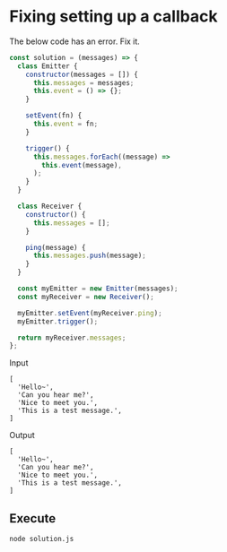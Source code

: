 # Fixing setting up a callback

The below code has an error. Fix it.

```javascript
const solution = (messages) => {
  class Emitter {
    constructor(messages = []) {
      this.messages = messages;
      this.event = () => {};
    }

    setEvent(fn) {
      this.event = fn;
    }

    trigger() {
      this.messages.forEach((message) =>
        this.event(message),
      );
    }
  }

  class Receiver {
    constructor() {
      this.messages = [];
    }

    ping(message) {
      this.messages.push(message);
    }
  }

  const myEmitter = new Emitter(messages);
  const myReceiver = new Receiver();

  myEmitter.setEvent(myReceiver.ping);
  myEmitter.trigger();

  return myReceiver.messages;
};
```

Input

```console
[
  'Hello~',
  'Can you hear me?',
  'Nice to meet you.',
  'This is a test message.',
]
```

Output

```console
[
  'Hello~',
  'Can you hear me?',
  'Nice to meet you.',
  'This is a test message.',
]
```

## Execute

```bash
node solution.js
```
